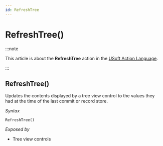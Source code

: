 ```yaml
---
id: RefreshTree
---
```


# RefreshTree()




:::note

This article is about the **RefreshTree** action in the [USoft Action Language](/docs/Task_flow/Action_Language_reference/USoft_Action_Language.md).

:::

## **RefreshTree()**

Updates the contents displayed by a tree view control to the values they had at the time of the last commit or record store.

*Syntax*

```
RefreshTree()
```

*Exposed by*

- Tree view controls